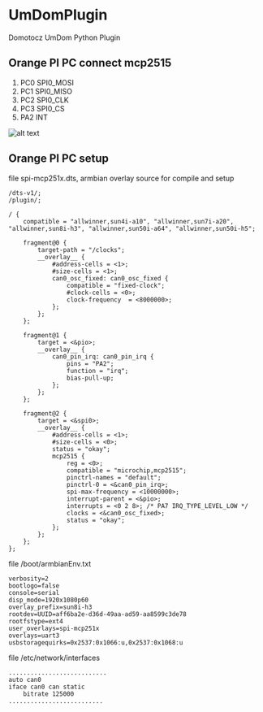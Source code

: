 # UmDomPlugin
Domotocz UmDom Python Plugin

## Orange PI PC connect mcp2515

1. PC0 SPI0_MOSI
2. PC1 SPI0_MISO
3. PC2 SPI0_CLK
4. PC3 SPI0_CS
5. PA2 INT

![alt text](https://i.pinimg.com/originals/65/05/e0/6505e0d0c55c4101b5214d43de5e62af.png)

## Orange PI PC setup
 file spi-mcp251x.dts, armbian overlay source for compile and setup
```
/dts-v1/;
/plugin/;

/ {
	compatible = "allwinner,sun4i-a10", "allwinner,sun7i-a20", "allwinner,sun8i-h3", "allwinner,sun50i-a64", "allwinner,sun50i-h5";

	fragment@0 {
		target-path = "/clocks";
		__overlay__ {
			#address-cells = <1>;
			#size-cells = <1>;
			can0_osc_fixed: can0_osc_fixed {
				compatible = "fixed-clock";
				#clock-cells = <0>;
				clock-frequency  = <8000000>;
			};
		};
	};

	fragment@1 {
		target = <&pio>;
		__overlay__ {
			can0_pin_irq: can0_pin_irq {
				pins = "PA2";
				function = "irq";
				bias-pull-up;
			};
		};
	};

	fragment@2 {
		target = <&spi0>;
		__overlay__ {
			#address-cells = <1>;
			#size-cells = <0>;
			status = "okay";
			mcp2515 {
				reg = <0>;
				compatible = "microchip,mcp2515";
				pinctrl-names = "default";
				pinctrl-0 = <&can0_pin_irq>;
				spi-max-frequency = <10000000>;
				interrupt-parent = <&pio>;
				interrupts = <0 2 8>; /* PA7 IRQ_TYPE_LEVEL_LOW */
				clocks = <&can0_osc_fixed>;
				status = "okay";
			};
		};
	};
};

```
file /boot/armbianEnv.txt
```
verbosity=2
bootlogo=false
console=serial
disp_mode=1920x1080p60
overlay_prefix=sun8i-h3
rootdev=UUID=aff6ba2e-d36d-49aa-ad59-aa8599c3de78
rootfstype=ext4
user_overlays=spi-mcp251x
overlays=uart3
usbstoragequirks=0x2537:0x1066:u,0x2537:0x1068:u

```
file /etc/network/interfaces

```
...........................
auto can0
iface can0 can static
    bitrate 125000
..........................
```